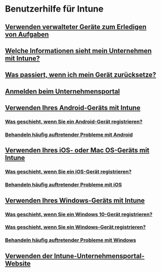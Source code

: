 # Benutzerhilfe für Intune
## [Verwenden verwalteter Geräte zum Erledigen von Aufgaben](use-managed-devices-to-get-work-done.md)
## [Welche Informationen sieht mein Unternehmen mit Intune?](what-info-can-your-company-see-when-you-enroll-your-device-in-intune.md)
## [Was passiert, wenn ich mein Gerät zurücksetze?](what-happens-if-you-reset-your-device-cpwebsite.md)
## [Anmelden beim Unternehmensportal](sign-in-to-the-company-portal.md)
## [Verwenden Ihres Android-Geräts mit Intune](using-your-android-device-with-intune.md)
### [Was geschieht, wenn Sie ein Android-Gerät registrieren?](what-happens-if-you-install-the-company-portal-app-and-enroll-your-device-in-intune-android.md)
### [Behandeln häufig auftretender Probleme mit Android](troubleshoot-your-device-android.md)
## [Verwenden Ihres iOS- oder Mac OS-Geräts mit Intune](using-your-iOS-or-macOS-device-with-intune.md)
### [Was geschieht, wenn Sie ein iOS-Gerät registrieren?](what-happens-if-you-install-the-company-portal-app-and-enroll-your-device-in-intune-ios.md)
### [Behandeln häufig auftretender Probleme mit iOS](troubleshoot-your-device-iOS.md)
## [Verwenden Ihres Windows-Geräts mit Intune](using-your-windows-device-with-intune.md)
### [Was geschieht, wenn Sie ein Windows 10-Gerät registrieren?](what-happens-if-you-install-the-company-portal-app-and-enroll-your-device-in-intune-windows10.md)
### [Was geschieht, wenn Sie ein Windows-Gerät registrieren?](what-happens-if-you-install-the-company-portal-app-and-enroll-your-device-in-intune-windows.md)
### [Behandeln häufig auftretender Probleme mit Windows](troubleshoot-your-device-windows.md)
## [Verwenden der Intune-Unternehmensportal-Website](using-the-intune-company-portal-website.md)
